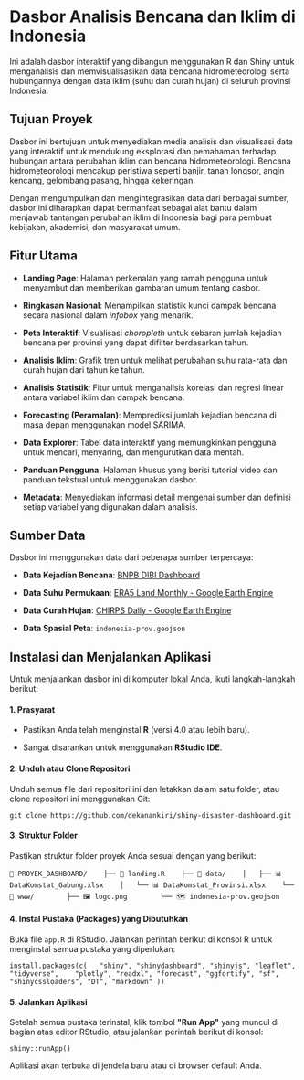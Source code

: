 # Dasbor Analisis Bencana dan Iklim di Indonesia

Ini adalah dasbor interaktif yang dibangun menggunakan R dan Shiny untuk menganalisis dan memvisualisasikan data bencana hidrometeorologi serta hubungannya dengan data iklim (suhu dan curah hujan) di seluruh provinsi Indonesia.

## Tujuan Proyek

Dasbor ini bertujuan untuk menyediakan media analisis dan visualisasi data yang interaktif untuk mendukung eksplorasi dan pemahaman terhadap hubungan antara perubahan iklim dan bencana hidrometeorologi. Bencana hidrometeorologi mencakup peristiwa seperti banjir, tanah longsor, angin kencang, gelombang pasang, hingga kekeringan.

Dengan mengumpulkan dan mengintegrasikan data dari berbagai sumber, dasbor ini diharapkan dapat bermanfaat sebagai alat bantu dalam menjawab tantangan perubahan iklim di Indonesia bagi para pembuat kebijakan, akademisi, dan masyarakat umum.

## Fitur Utama

-   **Landing Page**: Halaman perkenalan yang ramah pengguna untuk menyambut dan memberikan gambaran umum tentang dasbor.

-   **Ringkasan Nasional**: Menampilkan statistik kunci dampak bencana secara nasional dalam *infobox* yang menarik.

-   **Peta Interaktif**: Visualisasi *choropleth* untuk sebaran jumlah kejadian bencana per provinsi yang dapat difilter berdasarkan tahun.

-   **Analisis Iklim**: Grafik tren untuk melihat perubahan suhu rata-rata dan curah hujan dari tahun ke tahun.

-   **Analisis Statistik**: Fitur untuk menganalisis korelasi dan regresi linear antara variabel iklim dan dampak bencana.

-   **Forecasting (Peramalan)**: Memprediksi jumlah kejadian bencana di masa depan menggunakan model SARIMA.

-   **Data Explorer**: Tabel data interaktif yang memungkinkan pengguna untuk mencari, menyaring, dan mengurutkan data mentah.

-   **Panduan Pengguna**: Halaman khusus yang berisi tutorial video dan panduan tekstual untuk menggunakan dasbor.

-   **Metadata**: Menyediakan informasi detail mengenai sumber dan definisi setiap variabel yang digunakan dalam analisis.

## Sumber Data

Dasbor ini menggunakan data dari beberapa sumber terpercaya:

-   **Data Kejadian Bencana**: [BNPB DIBI Dashboard](https://dibi.bnpb.go.id/superset/dashboard/1/?standalone=0&expand_filters=0 "null")

-   **Data Suhu Permukaan**: [ERA5 Land Monthly - Google Earth Engine](https://developers.google.com/earth-engine/datasets/catalog/ECMWF_ERA5_LAND_MONTHLY_AGGR "null")

-   **Data Curah Hujan**: [CHIRPS Daily - Google Earth Engine](https://developers.google.com/earth-engine/datasets/catalog/UCSB-CHG_CHIRPS_DAILY "null")

-   **Data Spasial Peta**: `indonesia-prov.geojson`

## Instalasi dan Menjalankan Aplikasi

Untuk menjalankan dasbor ini di komputer lokal Anda, ikuti langkah-langkah berikut:

#### 1. Prasyarat

-   Pastikan Anda telah menginstal **R** (versi 4.0 atau lebih baru).

-   Sangat disarankan untuk menggunakan **RStudio IDE**.

#### 2. Unduh atau Clone Repositori

Unduh semua file dari repositori ini dan letakkan dalam satu folder, atau clone repositori ini menggunakan Git:

```         
git clone https://github.com/dekanankiri/shiny-disaster-dashboard.git  
```

#### 3. Struktur Folder

Pastikan struktur folder proyek Anda sesuai dengan yang berikut:

```         
📁 PROYEK_DASHBOARD/    ├── 📄 landing.R    ├── 📁 data/    │   ├── 📊 DataKomstat_Gabung.xlsx    │   └── 📊 DataKomstat_Provinsi.xlsx    └── 📁 www/        ├── 🖼️ logo.png        └── 🗺️ indonesia-prov.geojson  
```

#### 4. Instal Pustaka (Packages) yang Dibutuhkan

Buka file `app.R` di RStudio. Jalankan perintah berikut di konsol R untuk menginstal semua pustaka yang diperlukan:

```         
install.packages(c(   "shiny", "shinydashboard", "shinyjs", "leaflet", "tidyverse",    "plotly", "readxl", "forecast", "ggfortify", "sf",    "shinycssloaders", "DT", "markdown" ))  
```

#### 5. Jalankan Aplikasi

Setelah semua pustaka terinstal, klik tombol **"Run App"** yang muncul di bagian atas editor RStudio, atau jalankan perintah berikut di konsol:

```         
shiny::runApp()  
```

Aplikasi akan terbuka di jendela baru atau di browser default Anda.
